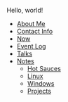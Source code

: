 <!-- njnmdoc:  title="nfultz.github.io"  -->

Hello, world!



  * [About Me](about)
  * [Contact Info](contact)
  * [Now](now)
  * [Event Log](events.html)
  * [Talks](talks.html)
  * [Notes](#)
    * [Hot Sauces](notes/hotsauce.html)
    * [Linux](notes/computer/linux.html)
    * [Windows](notes/computer/windows.html)
    * [Projects](notes/programming/projects.html)

